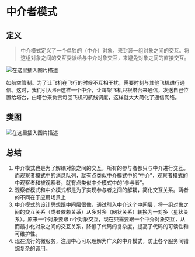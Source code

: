 # 中介者模式

## 定义

> 中介模式定义了一个单独的（中介）对象，来封装一组对象之间的交互。将这组对象之间的交互委派给与中介对象交互，来避免对象之间的直接交互。

![在这里插入图片描述](https://img-blog.csdnimg.cn/20200628183422345.png)

如航空管制。为了让飞机在飞行的时候不互相干扰，需要时刻与其他飞机进行通信。这时，我们引入`塔台`这样一个中介，让每架飞机只根塔台来通信，发送自己位置给塔台，由塔台来负责每回飞机的航线调度，这样就大大简化了通信网络。

## 类图

![在这里插入图片描述](https://img-blog.csdnimg.cn/20200628183906972.png)



## 总结

1. 中介模式也是为了解耦对象之间的交互，所有的参与者都只与中介进行交互。而观察者模式中的消息队列，就有点类似中介模式中的“中介”，观察者模式的中观察者和被观察者，就有点类似中介模式中的“参与者”。
2. 观察者模式和中介模式都是为了实现参与者之间的解耦，简化交互关系。两者的不同在于应用场景上
3. 中介模式的设计思想跟中间层很像，通过引入中介这个中间层，将一组对象之间的交互关系（或者依赖关系）从多对多（网状关系）转换为一对多（星状关系）。原来一个对象要跟 n个对象交互，现在只需要跟一个中介对象交互，从而最小化对象之间的交互关系，降低了代码的复杂度，提高了代码的可读性和可维护性。
4. 现在流行的微服务，注册中心可以理解为广义的中介模式，防止各个服务间错综复杂的调用。